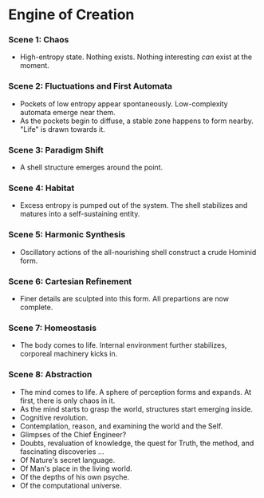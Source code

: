 # Engine of Creation


### Scene 1: Chaos

- High-entropy state. Nothing exists. Nothing interesting *can* exist at the moment.


### Scene 2: Fluctuations and First Automata

- Pockets of low entropy appear spontaneously. Low-complexity automata emerge near them.
- As the pockets begin to diffuse, a stable zone happens to form nearby. "Life" is drawn towards it.


### Scene 3: Paradigm Shift

- A shell structure emerges around the point.


### Scene 4: Habitat

- Excess entropy is pumped out of the system. The shell stabilizes and matures into a self-sustaining entity.


### Scene 5: Harmonic Synthesis

- Oscillatory actions of the all-nourishing shell construct a crude Hominid form.


### Scene 6: Cartesian Refinement

- Finer details are sculpted into this form. All prepartions are now complete.


### Scene 7: Homeostasis

- The body comes to life. Internal environment further stabilizes, corporeal machinery kicks in.


### Scene 8: Abstraction

- The mind comes to life. A sphere of perception forms and expands. At first, there is only chaos in it. 
- As the mind starts to grasp the world, structures start emerging inside.
- Cognitive revolution.
- Contemplation, reason, and examining the world and the Self.
- Glimpses of the Chief Engineer?
- Doubts, revaluation of knowledge, the quest for Truth, the method, and fascinating discoveries ... 
- Of Nature's secret language.
- Of Man's place in the living world.
- Of the depths of his own psyche.
- Of the computational universe.